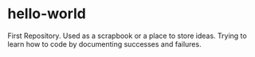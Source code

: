 # hello-world
First Repository. Used as a scrapbook or a place to store ideas. Trying to learn how to code by documenting successes and failures.
